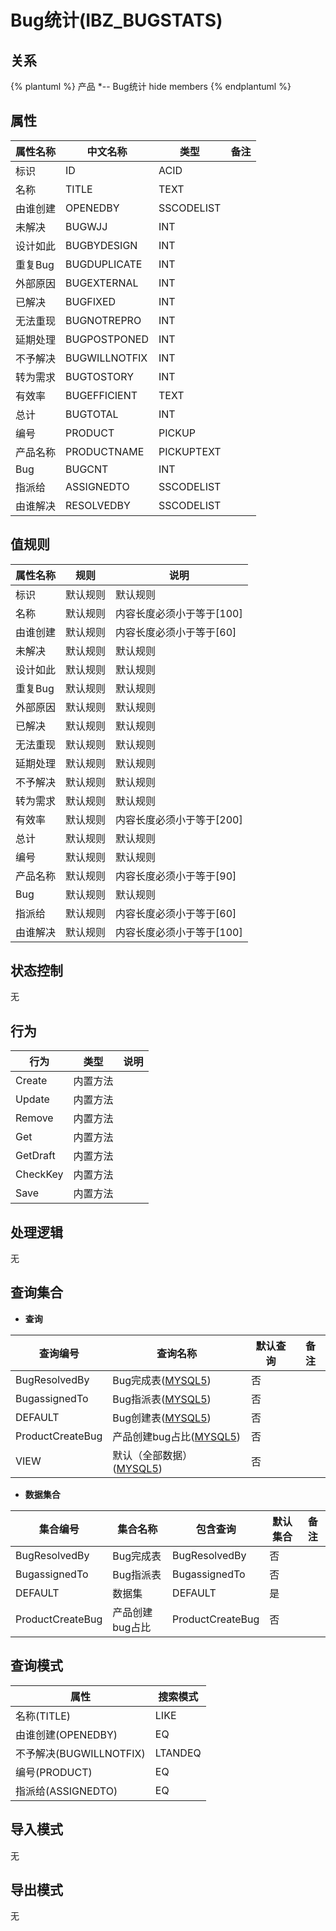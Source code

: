 # Bug统计(IBZ_BUGSTATS)

  

## 关系
{% plantuml %}
产品 *-- Bug统计 
hide members
{% endplantuml %}

## 属性

| 属性名称        |    中文名称    | 类型     |  备注  |
| --------   |------------| -----   |  -------- | 
|标识|ID|ACID|&nbsp;|
|名称|TITLE|TEXT|&nbsp;|
|由谁创建|OPENEDBY|SSCODELIST|&nbsp;|
|未解决|BUGWJJ|INT|&nbsp;|
|设计如此|BUGBYDESIGN|INT|&nbsp;|
|重复Bug|BUGDUPLICATE|INT|&nbsp;|
|外部原因|BUGEXTERNAL|INT|&nbsp;|
|已解决|BUGFIXED|INT|&nbsp;|
|无法重现|BUGNOTREPRO|INT|&nbsp;|
|延期处理|BUGPOSTPONED|INT|&nbsp;|
|不予解决|BUGWILLNOTFIX|INT|&nbsp;|
|转为需求|BUGTOSTORY|INT|&nbsp;|
|有效率|BUGEFFICIENT|TEXT|&nbsp;|
|总计|BUGTOTAL|INT|&nbsp;|
|编号|PRODUCT|PICKUP|&nbsp;|
|产品名称|PRODUCTNAME|PICKUPTEXT|&nbsp;|
|Bug|BUGCNT|INT|&nbsp;|
|指派给|ASSIGNEDTO|SSCODELIST|&nbsp;|
|由谁解决|RESOLVEDBY|SSCODELIST|&nbsp;|

## 值规则
| 属性名称    | 规则    |  说明  |
| --------   |------------| ----- | 
|标识|默认规则|默认规则|
|名称|默认规则|内容长度必须小于等于[100]|
|由谁创建|默认规则|内容长度必须小于等于[60]|
|未解决|默认规则|默认规则|
|设计如此|默认规则|默认规则|
|重复Bug|默认规则|默认规则|
|外部原因|默认规则|默认规则|
|已解决|默认规则|默认规则|
|无法重现|默认规则|默认规则|
|延期处理|默认规则|默认规则|
|不予解决|默认规则|默认规则|
|转为需求|默认规则|默认规则|
|有效率|默认规则|内容长度必须小于等于[200]|
|总计|默认规则|默认规则|
|编号|默认规则|默认规则|
|产品名称|默认规则|内容长度必须小于等于[90]|
|Bug|默认规则|默认规则|
|指派给|默认规则|内容长度必须小于等于[60]|
|由谁解决|默认规则|内容长度必须小于等于[100]|

## 状态控制

无


## 行为
| 行为    | 类型    |  说明  |
| --------   |------------| ----- | 
|Create|内置方法|&nbsp;|
|Update|内置方法|&nbsp;|
|Remove|内置方法|&nbsp;|
|Get|内置方法|&nbsp;|
|GetDraft|内置方法|&nbsp;|
|CheckKey|内置方法|&nbsp;|
|Save|内置方法|&nbsp;|

## 处理逻辑
无

## 查询集合

* **查询**

| 查询编号 | 查询名称       | 默认查询 |   备注|
| --------  | --------   | --------   | ----- |
|BugResolvedBy|Bug完成表([MYSQL5](../../appendix/query_MYSQL5.md#BugStats_BugResolvedBy))|否|&nbsp;|
|BugassignedTo|Bug指派表([MYSQL5](../../appendix/query_MYSQL5.md#BugStats_BugassignedTo))|否|&nbsp;|
|DEFAULT|Bug创建表([MYSQL5](../../appendix/query_MYSQL5.md#BugStats_Default))|否|&nbsp;|
|ProductCreateBug|产品创建bug占比([MYSQL5](../../appendix/query_MYSQL5.md#BugStats_ProductCreateBug))|否|&nbsp;|
|VIEW|默认（全部数据）([MYSQL5](../../appendix/query_MYSQL5.md#BugStats_View))|否|&nbsp;|

* **数据集合**

| 集合编号 | 集合名称   |  包含查询  | 默认集合 |   备注|
| --------  | --------   | -------- | --------   | ----- |
|BugResolvedBy|Bug完成表|BugResolvedBy|否|&nbsp;|
|BugassignedTo|Bug指派表|BugassignedTo|否|&nbsp;|
|DEFAULT|数据集|DEFAULT|是|&nbsp;|
|ProductCreateBug|产品创建bug占比|ProductCreateBug|否|&nbsp;|

## 查询模式
| 属性      |    搜索模式     |
| --------   |------------|
|名称(TITLE)|LIKE|
|由谁创建(OPENEDBY)|EQ|
|不予解决(BUGWILLNOTFIX)|LTANDEQ|
|编号(PRODUCT)|EQ|
|指派给(ASSIGNEDTO)|EQ|

## 导入模式
无


## 导出模式
无
